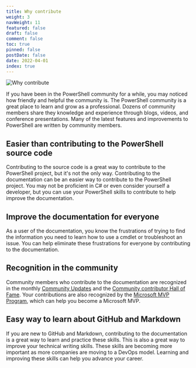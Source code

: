```yaml
---
title: Why contribute
weight: 3
navWeight: 11
featured: false
draft: false
comment: false
toc: true
pinned: false
postDate: false
date: 2022-04-01
index: true
---
```

<!-- markdownlint-disable MD041 -->
![Why contribute][01]

If you have been in the PowerShell community for a while, you may noticed how friendly and helpful
the community is. The PowerShell community is a great place to learn and grow as a professional.
Dozens of community members share they knowledge and experience through blogs, videos, and
conference presentations. Many of the latest features and improvements to PowerShell are written by
community members.

## Easier than contributing to the PowerShell source code

Contributing to the source code is a great way to contribute to the PowerShell project, but it's
not the only way. Contributing to the documentation can be an easier way to contribute to the
PowerShell project. You may not be proficient in C# or even consider yourself a developer, but you
can use your PowerShell skills to contribute to help improve the documentation.

## Improve the documentation for everyone

As a user of the documentation, you know the frustrations of trying to find the information you need
to learn how to use a cmdlet or troubleshoot an issue. You can help eliminate these frustrations for
everyone by contributing to the documentation.

## Recognition in the community

Community members who contribute to the documentation are recognized in the monthly
[Community Updates][02] and the [Community contributor Hall of Fame][03]. Your contributions are
also recognized by the [Microsoft MVP Program][04], which can help you become a Microsoft MVP.

## Easy way to learn about GitHub and Markdown

If you are new to GitHub and Markdown, contributing to the documentation is a great way to learn and
practice these skills. This is also a great way to improve your technical writing skills. These
skills are becoming more important as more companies are moving to a DevOps model. Learning and
improving these skills can help you advance your career.

<!-- link references -->
[01]: ./images/contributedocs/slide03.png
[02]: https://learn.microsoft.com/powershell/scripting/community/community-update
[03]: https://learn.microsoft.com/powershell/scripting/community/hall-of-fame
[04]: https://mvp.microsoft.com/mvp/overview
